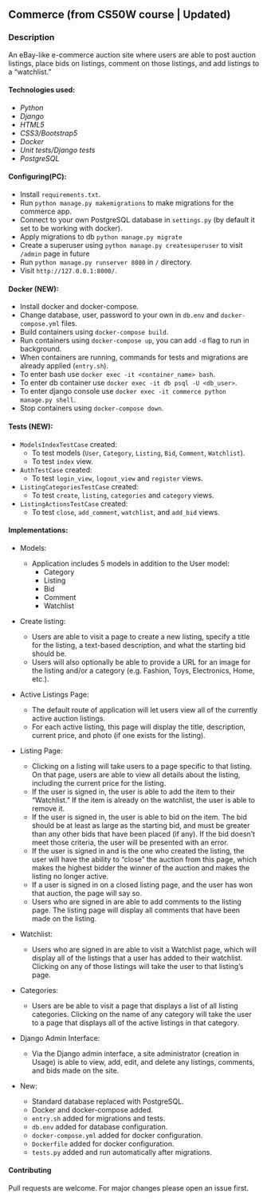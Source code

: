 ## Commerce (from CS50W course | Updated)

### Description
An eBay-like e-commerce auction site where users are able to post auction listings, place bids on listings, comment on those listings, and add listings to a “watchlist.”

#### Technologies used:
- *Python*
- *Django*
- *HTML5*
- *CSS3/Bootstrap5*
- *Docker*
- *Unit tests/Django tests*
- *PostgreSQL*

#### Configuring(PC):
- Install ```requirements.txt```.
- Run ```python manage.py makemigrations``` to make migrations for the commerce app.
- Connect to your own PostgreSQL database in ```settings.py``` (by default it set to be working with docker).
- Apply migrations to db ```python manage.py migrate```
- Create a superuser using ```python manage.py createsuperuser``` to visit ```/admin``` page in future 
- Run ```python manage.py runserver 8080``` in ```/``` directory.
- Visit ```http://127.0.0.1:8000/```.

#### Docker (NEW):
- Install docker and docker-compose.
- Change database, user, password to your own in ```db.env``` and ```docker-compose.yml``` files.
- Build containers using ```docker-compose build```.
- Run containers using ```docker-compose up```, you can add ```-d``` flag to run in background.
- When containers are running, commands for tests and migrations are already applied (```entry.sh```).
- To enter bash use ```docker exec -it <container_name> bash```.
- To enter db container use ```docker exec -it db psql -U <db_user>```.
- To enter django console use ```docker exec -it commerce python manage.py shell```.
- Stop containers using ```docker-compose down```.

#### Tests (NEW):
- ```ModelsIndexTestCase``` created:
  - To test models (```User```, ```Category```, ```Listing```, ```Bid```, ```Comment```, ```Watchlist```).
  - To test ```index``` view.
- ```AuthTestCase``` created:
  - To test ```login_view```, ```logout_view``` and ```register``` views.
- ```ListingCategoriesTestCase``` created:
  - To test ```create```, ```listing```, ```categories``` and ```category``` views.
- ```ListingActionsTestCase``` created:
  - To test ```close```, ```add_comment```, ```watchlist```, and ```add_bid``` views.

#### Implementations:
- Models:
	- Application includes 5 models in addition to the User model: 
		- Category
		- Listing
		- Bid
		- Comment
		- Watchlist

- Create listing:
	- Users are able to visit a page to create a new listing, specify a title for the listing, a text-based description, and what the starting bid should be. 
	- Users will also optionally be able to provide a URL for an image for the listing and/or a category (e.g. Fashion, Toys, Electronics, Home, etc.).

- Active Listings Page:
	- The default route of application will let users view all of the currently active auction listings. 
	- For each active listing, this page will display the title, description, current price, and photo (if one exists for the listing).

- Listing Page:
	- Clicking on a listing will take users to a page specific to that listing. On that page, users are able to view all details about the listing, including the current price for the listing.
	- If the user is signed in, the user is able to add the item to their “Watchlist.” If the item is already on the watchlist, the user is able to remove it.
	- If the user is signed in, the user is able to bid on the item. The bid should be at least as large as the starting bid, and must be greater than any other bids that have been placed (if any). If the bid doesn’t meet those criteria, the user will be presented with an error.
	- If the user is signed in and is the one who created the listing, the user will have the ability to “close” the auction from this page, which makes the highest bidder the winner of the auction and makes the listing no longer active.
	- If a user is signed in on a closed listing page, and the user has won that auction, the page will say so.
	- Users who are signed in are able to add comments to the listing page. The listing page will display all comments that have been made on the listing.

- Watchlist:
	- Users who are signed in are able to visit a Watchlist page, which will display all of the listings that a user has added to their watchlist. Clicking on any of those listings will take the user to that listing’s page.

- Categories:
	- Users are be able to visit a page that displays a list of all listing categories. Clicking on the name of any category will take the user to a page that displays all of the active listings in that category.

- Django Admin Interface:
	- Via the Django admin interface, a site administrator (creation in Usage) is able to view, add, edit, and delete any listings, comments, and bids made on the site.

- New:
  	- Standard database replaced with PostgreSQL.
    - Docker and docker-compose added.
    - ```entry.sh``` added for migrations and tests.
    - ```db.env``` added for database configuration.
    - ```docker-compose.yml``` added for docker configuration.
    - ```Dockerfile``` added for docker configuration.
    - ```tests.py``` added and run automatically after migrations.

#### Contributing
Pull requests are welcome. For major changes please open an issue first.